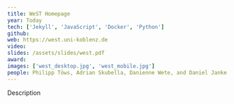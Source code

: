 ```yaml
---
title: WeST Homepage
year: Today
tech: ['Jekyll', 'JavaScript', 'Docker', 'Python']
github:
web: https://west.uni-koblenz.de
video:
slides: /assets/slides/west.pdf
award:
images: ['west_desktop.jpg', 'west_mobile.jpg']
people: Philipp Töws, Adrian Skubella, Danienne Wete, and Daniel Janke
---
```


Description